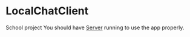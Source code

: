 # LocalChatClient
School project
You should have [Server](https://github.com/RenMai/ServerForClient) running to use the app properly.
